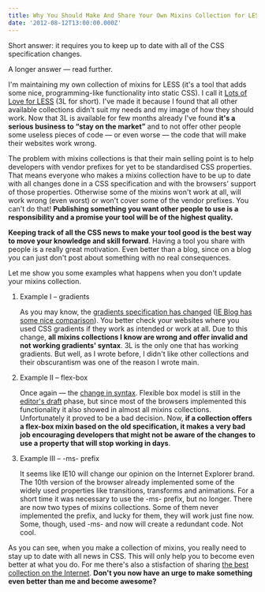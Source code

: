 ```yaml
---
title: Why You Should Make And Share Your Own Mixins Collection for LESS or SASS
date: '2012-08-12T13:00:00.000Z'
---
```


Short answer: it requires you to keep up to date with all of the CSS specification changes.

A longer answer — read further.

I'm maintaining my own collection of mixins for LESS (it's a tool that adds some nice, programming-like functionality into static CSS). I call it [Lots of Love for LESS](http://mateuszkocz.github.com/3l) (3L for short). I've made it because I found that all other available collections didn't suit my needs and my image of how they should work. Now that 3L is available for few months already I've found **it's a serious business to “stay on the market”** and to not offer other people some useless pieces of code — or even worse — the code that will make their websites work wrong.

The problem with mixins collections is that their main selling point is to help developers with vendor prefixes for yet to be standardised CSS properties. That means everyone who makes a mixins collection have to be up to date with all changes done in a CSS specification and with the browsers' support of those properties. Otherwise some of the mixins won't work at all, will work wrong (even worst) or won't cover some of the vendor prefixes. You can't do that! **Publishing something you want other people to use is a responsibility and a promise your tool will be of the highest quality.**

**Keeping track of all the CSS news to make your tool good is the best way to move your knowledge and skill forward**. Having a tool you share with people is a really great motivation. Even better than a blog, since on a blog you can just don't post about something with no real consequences.

Let me show you some examples what happens when you don't update your mixins collection.

1.  Example I – gradients

    As you may know, the [gradients specification has changed](http://www.w3.org/TR/2012/CR-css3-images-20120417/#gradients) ([IE Blog has some nice comparison](https://blogs.msdn.com/b/ie/archive/2012/06/25/unprefixed-css3-gradients-in-ie10.aspx?Redirected=true)). You better check your websites where you used CSS gradients if they work as intended or work at all. Due to this change, **all mixins collections I know are wrong and offer invalid and not working gradients' syntax**. 3L is the only one that has working gradients. But well, as I wrote before, I didn't like other collections and their obscurantism was one of the reason I wrote main.

2.  Example II – flex-box

    Once again — the [change in syntax](http://css-tricks.com/old-flexbox-and-new-flexbox/). Flexible box model is still in the [editor's draft](http://dev.w3.org/csswg/css3-flexbox/) phase, but since most of the browsers implemented this functionality it also showed in almost all mixins collections. Unfortunately it proved to be a bad decision. Now, **if a collection offers a flex-box mixin based on the old specification, it makes a very bad job encouraging developers that might not be aware of the changes to use a property that will stop working in days**.

3.  Example III – -ms- prefix

    It seems like IE10 will change our opinion on the Internet Explorer brand. The 10th version of the browser already implemented some of the widely used properties like transitions, transforms and animations. For a short time it was necessary to use the -ms- prefix, but no longer. There are now two types of mixins collections. Some of them never implemented the prefix, and lucky for them, they will work just fine now. Some, though, used -ms- and now will create a redundant code. Not cool.

As you can see, when you make a collection of mixins, you really need to stay up to date with all news in CSS. This will only help you to become even better at what you do. For me there's also a stisfaction of sharing [the best collection on the Internet](http://mateuszkocz.github.com/3l/). **Don't you now have an urge to make something even better than me and become awesome?**